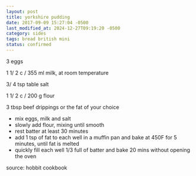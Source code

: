 ```yaml
---
layout: post
title: yorkshire pudding
date: 2017-09-09 15:27:04 -0500
last_modified_at: 2024-12-27T09:19:20 -0500
category: sides
tags: bread british mini
status: confirmed
---
```

3 eggs  
  
1 1/ 2 c / 355 ml milk, at room temperature  
  
3/ 4 tsp table salt  
  
1 1/ 2 c / 200 g flour  
  
3 tbsp beef drippings or the fat of your choice  

  * mix eggs, milk and salt
  * slowly add flour, mixing until smooth
  * rest batter at least 30 minutes
  * add 1 tsp of fat to each well in a muffin pan and bake at 450F for 5 minutes, until fat is melted
  * quickly fill each well 1/3 full of batter and bake 20 mins without opening the oven

source: hobbit cookbook  
